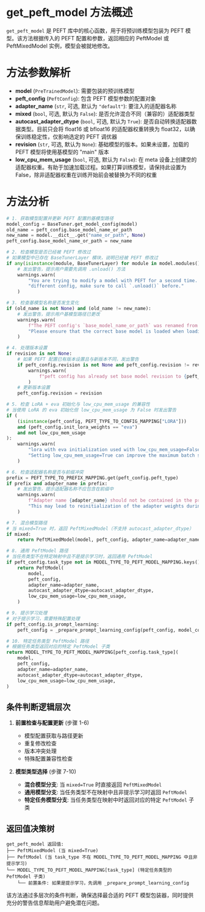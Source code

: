 # get_peft_model 方法概述

`get_peft_model` 是 PEFT 库中的核心函数，用于将预训练模型包装为 PEFT 模型。该方法根据传入的 PEFT 配置和参数，返回相应的 PeftModel 或 PeftMixedModel 实例，模型会被就地修改。

# 方法参数解析

- **model** (`PreTrainedModel`): 需要包装的预训练模型
- **peft_config** (`PeftConfig`): 包含 PEFT 模型参数的配置对象
- **adapter_name** (`str`, 可选, 默认为 `"default"`): 要注入的适配器名称
- **mixed** (`bool`, 可选, 默认为 `False`): 是否允许混合不同（兼容的）适配器类型
- **autocast_adapter_dtype** (`bool`, 可选, 默认为 `True`): 是否自动转换适配器数据类型。目前只会将 float16 或 bfloat16 的适配器权重转换为 float32，以确保训练稳定性，仅影响选定的 PEFT 调优器
- **revision** (`str`, 可选, 默认为 `None`): 基础模型的版本。如果未设置，加载的 PEFT 模型将使用基模型的 "main" 版本
- **low_cpu_mem_usage** (`bool`, 可选, 默认为 `False`): 在 meta 设备上创建空的适配器权重。有助于加速加载过程。如果打算训练模型，请保持此设置为 False，除非适配器权重在训练开始前会被替换为不同的权重

# 方法分析

```python
# 1. 获取模型配置并更新 PEFT 配置的基模型路径
model_config = BaseTuner.get_model_config(model)
old_name = peft_config.base_model_name_or_path
new_name = model.__dict__.get("name_or_path", None)
peft_config.base_model_name_or_path = new_name

# 2. 检查模型是否已经被 PEFT 修改过
# 如果模型中已存在 BaseTunerLayer 模块，说明已经被 PEFT 修改过
if any(isinstance(module, BaseTunerLayer) for module in model.modules()):
    # 发出警告，提示用户需要先调用 .unload() 方法
    warnings.warn(
        "You are trying to modify a model with PEFT for a second time. If you want to reload the model with a "
        "different config, make sure to call `.unload()` before."
    )

# 3. 检查基模型名称是否发生变化
if (old_name is not None) and (old_name != new_name):
    # 发出警告，提示用户基模型路径已更改
    warnings.warn(
        f"The PEFT config's `base_model_name_or_path` was renamed from '{old_name}' to '{new_name}'. "
        "Please ensure that the correct base model is loaded when loading this checkpoint."
    )

# 4. 处理版本设置
if revision is not None:
    # 如果 PEFT 配置已有版本设置且与新版本不同，发出警告
    if peft_config.revision is not None and peft_config.revision != revision:
        warnings.warn(
            f"peft config has already set base model revision to {peft_config.revision}, overwriting with revision {revision}"
        )
    # 更新版本设置
    peft_config.revision = revision

# 5. 检查 LoRA + eva 初始化与 low_cpu_mem_usage 的兼容性
# 当使用 LoRA 的 eva 初始化但 low_cpu_mem_usage 为 False 时发出警告
if (
    (isinstance(peft_config, PEFT_TYPE_TO_CONFIG_MAPPING["LORA"]))
    and (peft_config.init_lora_weights == "eva")
    and not low_cpu_mem_usage
):
    warnings.warn(
        "lora with eva initialization used with low_cpu_mem_usage=False. "
        "Setting low_cpu_mem_usage=True can improve the maximum batch size possible for eva initialization."
    )

# 6. 检查适配器名称是否与前缀冲突
prefix = PEFT_TYPE_TO_PREFIX_MAPPING.get(peft_config.peft_type)
if prefix and adapter_name in prefix:
    # 发出警告，提示适配器名称不应包含在前缀中
    warnings.warn(
        f"Adapter name {adapter_name} should not be contained in the prefix {prefix}."
        "This may lead to reinitialization of the adapter weights during loading."
    )

# 7. 混合模型路径
# 当 mixed=True 时，返回 PeftMixedModel（不支持 autocast_adapter_dtype）
if mixed:
    return PeftMixedModel(model, peft_config, adapter_name=adapter_name)

# 8. 通用 PeftModel 路径
# 当任务类型不在特定映射中且不是提示学习时，返回通用 PeftModel
if peft_config.task_type not in MODEL_TYPE_TO_PEFT_MODEL_MAPPING.keys() and not peft_config.is_prompt_learning:
    return PeftModel(
        model,
        peft_config,
        adapter_name=adapter_name,
        autocast_adapter_dtype=autocast_adapter_dtype,
        low_cpu_mem_usage=low_cpu_mem_usage,
    )

# 9. 提示学习处理
# 对于提示学习，需要特殊配置处理
if peft_config.is_prompt_learning:
    peft_config = _prepare_prompt_learning_config(peft_config, model_config)

# 10. 特定任务类型 PeftModel 路径
# 根据任务类型返回对应的特定 PeftModel 子类
return MODEL_TYPE_TO_PEFT_MODEL_MAPPING[peft_config.task_type](
    model,
    peft_config,
    adapter_name=adapter_name,
    autocast_adapter_dtype=autocast_adapter_dtype,
    low_cpu_mem_usage=low_cpu_mem_usage,
)
```

## 条件判断逻辑层次

1. **前置检查与配置更新** (步骤 1-6)
   - 模型配置获取与路径更新
   - 重复修改检查
   - 版本冲突处理
   - 特殊配置兼容性检查

2. **模型类型选择** (步骤 7-10)
   - **混合模型分支**: 当 `mixed=True` 时直接返回 `PeftMixedModel`
   - **通用模型分支**: 当任务类型不在映射中且非提示学习时返回 `PeftModel`
   - **特定任务模型分支**: 当任务类型在映射中时返回对应的特定 `PeftModel` 子类

## 返回值决策树

```
get_peft_model 返回值:
├── PeftMixedModel (当 mixed=True)
├── PeftModel (当 task_type 不在 MODEL_TYPE_TO_PEFT_MODEL_MAPPING 中且非提示学习)
└── MODEL_TYPE_TO_PEFT_MODEL_MAPPING[task_type] (特定任务类型的 PeftModel 子类)
    └── 前置条件: 如果是提示学习，先调用 _prepare_prompt_learning_config
```

该方法通过多层次的条件判断，确保选择最合适的 PEFT 模型包装器，同时提供充分的警告信息帮助用户避免潜在问题。